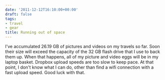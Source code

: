 ```yaml
---
date: '2011-12-12T16:10:00+00:00'
draft: false
tags:
- travel
- gear
title: Running out of space
---
```


I've accumulated 26.19 GB of pictures and videos on my travels so far. Soon their size will exceed the capacity of the 32 GB flash drive that I use to back them up. When that happens, all of my picture and video eggs will be in my laptop basket. Dropbox upload speeds are too slow to keep pace. At that point, I don't know what I can do, other than find a wifi connection with a fast upload speed. Good luck with that.

